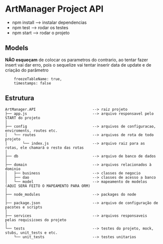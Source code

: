# ArtManager Project API


 - npm install              -->  instalar dependencias
 - npm test                 -->  rodar os testes
 - npm start                -->  rodar o projeto
 

## Models
**NÃO esqueçam** de colocar os parametros do contrario, ao tentar fazer insert vai dar erro, pois o sequelize vai tentar inserir data de update e de criação do parâmetro

```
    freezeTableName: true,
    timestamps: false
```

## Estrutura

```
ArtManager.API                          --> raiz projeto
├── app.js                              --> arquivo responsavel pelo START do projeto 
│
├── config                              --> arquivos de configuracao, enviroments, routes etc.	
│   └── routes                          --> arquivos de rota de todo projeto 
│       └── index.js                    --> arquivo raiz para as rotas, ele chamará o resto das rotas 
│     
├── db                                  --> arquivo de banco de dados 
│
├── domain                              --> arquivos relacionados à dominio 
│   ├── business                        --> classes de negocio 
│   ├── dao                             --> classes de acesso a banco 
│   └── model                           --> mapeamento de modelos (AQUI SERÁ FEITO O MAPEAMENTO PARA ORM)
│
├── node_modules                        --> packages do node 
│
├── package.json                        --> arquivo de configuração de pacotes e scripts
│
├── services                            --> arquivos responsaveis pelas requisicoes do projeto 
│
└── tests                               --> testes do projeto, mock, stubs, unit_tests e etc.
    └── unit_tests                      --> testes unitarios 
```